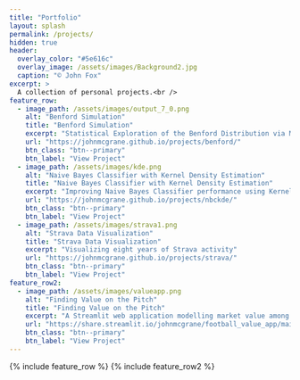 ```yaml
---
title: "Portfolio"
layout: splash
permalink: /projects/
hidden: true
header:
  overlay_color: "#5e616c"
  overlay_image: /assets/images/Background2.jpg
  caption: "© John Fox"
excerpt: >
  A collection of personal projects.<br />
feature_row:
  - image_path: /assets/images/output_7_0.png
    alt: "Benford Simulation"
    title: "Benford Simulation"
    excerpt: "Statistical Exploration of the Benford Distribution via Monte Carlo Simulation"
    url: "https://johnmcgrane.github.io/projects/benford/"
    btn_class: "btn--primary"
    btn_label: "View Project"
  - image_path: /assets/images/kde.png
    alt: "Naive Bayes Classifier with Kernel Density Estimation"
    title: "Naive Bayes Classifier with Kernel Density Estimation"
    excerpt: "Improving Naive Bayes Classifier performance using Kernel Density Estimation"
    url: "https://johnmcgrane.github.io/projects/nbckde/"
    btn_class: "btn--primary"
    btn_label: "View Project"
  - image_path: /assets/images/strava1.png
    alt: "Strava Data Visualization"
    title: "Strava Data Visualization"
    excerpt: "Visualizing eight years of Strava activity"
    url: "https://johnmcgrane.github.io/projects/strava/"
    btn_class: "btn--primary"
    btn_label: "View Project"
feature_row2:
  - image_path: /assets/images/valueapp.png
    alt: "Finding Value on the Pitch"
    title: "Finding Value on the Pitch"
    excerpt: "A Streamlit web application modelling market value among top world footballers"
    url: "https://share.streamlit.io/johnmcgrane/football_value_app/main/valueApp.py"
    btn_class: "btn--primary"
    btn_label: "View Project"
---
```


{% include feature_row %}
{% include feature_row2 %}
